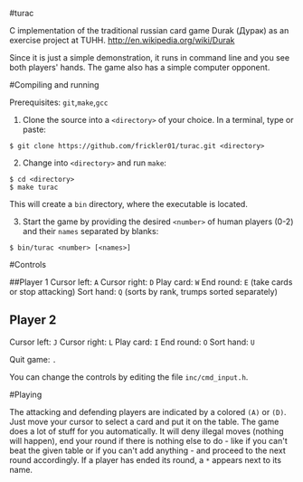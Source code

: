 #turac

C implementation of the traditional russian card game Durak (Дурак) as an exercise project at TUHH.
http://en.wikipedia.org/wiki/Durak

Since it is just a simple demonstration, it runs in command line and you see both players' hands. The game also has a simple computer opponent.

#Compiling and running

Prerequisites: `git`,`make`,`gcc`

1. Clone the source into a `<directory>` of your choice. In a terminal, type or paste:
```
$ git clone https://github.com/frickler01/turac.git <directory>
```

2. Change into `<directory>` and run `make`:
```
$ cd <directory>
$ make turac
```

This will create a `bin` directory, where the executable is located. 

3. Start the game by providing the desired `<number>` of human players (0-2) and their `names` separated by blanks:

```
$ bin/turac <number> [<names>]
```

#Controls

##Player 1
Cursor left: `A`
Cursor right: `D`
Play card: `W`
End round: `E` (take cards or stop attacking)
Sort hand: `Q` (sorts by rank, trumps sorted separately)

## Player 2
Cursor left: `J`
Cursor right: `L`
Play card: `I`
End round: `O`
Sort hand: `U`

Quit game: `.`

You can change the controls by editing the file `inc/cmd_input.h`.

#Playing

The attacking and defending players are indicated by a colored `(A)` or `(D)`.
Just move your cursor to select a card and put it on the table.
The game does a lot of stuff for you automatically. It will deny illegal moves (nothing will happen), end your round if there is nothing else to do - like if you can't beat the given table or if you can't add anything - and proceed to the next round accordingly.
If a player has ended its round, a `*` appears next to its name.
